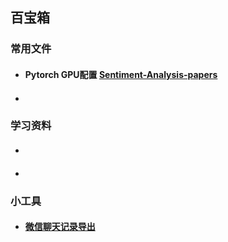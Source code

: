 ## 百宝箱



### 常用文件

- #### Pytorch GPU配置 [Sentiment-Analysis-papers](https://github.com/XuZeliang2020/Treasure-Box/tree/Pytorch-GPU%E7%89%88%E6%9C%AC%E9%85%8D%E7%BD%AE)

- #### 




### 学习资料

- ####
  
- #### 


### 小工具
- #### [微信聊天记录导出](https://github.com/XuZeliang2020/Wechat-message-analysis)
